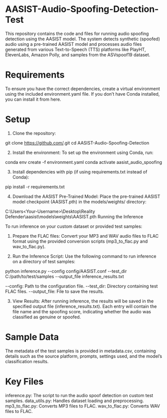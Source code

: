 # AASIST-Audio-Spoofing-Detection-Test
This repository contains the code and files for running audio spoofing detection using the AASIST model. The system detects synthetic (spoofed) audio using a pre-trained AASIST model and processes audio files generated from various Text-to-Speech (TTS) platforms like PlayHT, ElevenLabs, Amazon Polly, and samples from the ASVspoof19 dataset.

# Requirements
To ensure you have the correct dependencies, create a virtual environment using the included environment.yaml file. If you don’t have Conda installed, you can install it from here.

# Setup
1. Clone the repository:

git clone https://github.com/<your-repo-name>.git
cd AASIST-Audio-Spoofing-Detection

2. Install the environment: To set up the environment using Conda, run:

conda env create -f environment.yaml
conda activate aasist_audio_spoofing

3. Install dependencies with pip (if using requirements.txt instead of Conda):

pip install -r requirements.txt

4. Download the AASIST Pre-Trained Model: Place the pre-trained AASIST model checkpoint (AASIST.pth) in the models/weights/ directory:

C:\Users\<Your-Username>\Desktop\Reality Defender\aasist\models\weights\AASIST.pth
Running the Inference

To run inference on your custom dataset or provided test samples:

  1. Prepare the FLAC files: Convert your MP3 and WAV audio files to FLAC format using the provided conversion scripts (mp3_to_flac.py and wav_to_flac.py).

  2. Run the Inference Script: Use the following command to run inference on a directory of test samples:

python inference.py --config config/AASIST.conf --test_dir C:/path/to/test/samples --output_file inference_results.txt

--config: Path to the configuration file.
--test_dir: Directory containing test FLAC files.
--output_file: File to save the results.

  3. View Results: After running inference, the results will be saved in the specified output file (inference_results.txt). Each entry will contain the file name and the spoofing score, indicating whether the audio was classified as genuine or spoofed.

# Sample Data
The metadata of the test samples is provided in metadata.csv, containing details such as the source platform, prompts, settings used, and the model’s classification results.

# Key Files

inference.py: The script to run the audio spoof detection on custom test samples.
data_utils.py: Handles dataset loading and preprocessing.
mp3_to_flac.py: Converts MP3 files to FLAC.
wav_to_flac.py: Converts WAV files to FLAC.
